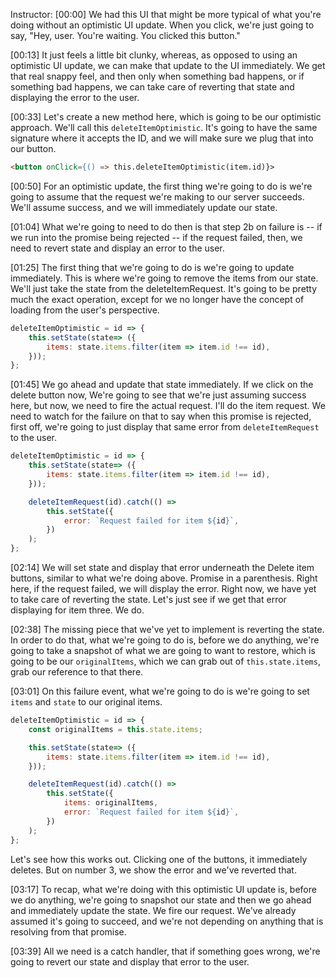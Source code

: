 Instructor: [00:00] We had this UI that might be more typical of what you're doing without an optimistic UI update. When you click, we're just going to say, "Hey, user. You're waiting. You clicked this button."

[00:13] It just feels a little bit clunky, whereas, as opposed to using an optimistic UI update, we can make that update to the UI immediately. We get that real snappy feel, and then only when something bad happens, or if something bad happens, we can take care of reverting that state and displaying the error to the user.

[00:33] Let's create a new method here, which is going to be our optimistic approach. We'll call this `deleteItemOptimistic`. It's going to have the same signature where it accepts the ID, and we will make sure we plug that into our button.

```html
<button onClick={() => this.deleteItemOptimistic(item.id)}>
```

[00:50] For an optimistic update, the first thing we're going to do is we're going to assume that the request we're making to our server succeeds. We'll assume success, and we will immediately update our state.

[01:04] What we're going to need to do then is that step 2b on failure is -- if we run into the promise being rejected -- if the request failed, then, we need to revert state and display an error to the user.

[01:25] The first thing that we're going to do is we're going to update immediately. This is where we're going to remove the items from our state. We'll just take the state from the deleteItemRequest. It's going to be pretty much the exact operation, except for we no longer have the concept of loading from the user's perspective.

```javascript
deleteItemOptimistic = id => {
    this.setState(state=> ({
        items: state.items.filter(item => item.id !== id),
    }));
};
```

[01:45] We go ahead and update that state immediately. If we click on the delete button now, We're going to see that we're just assuming success here, but now, we need to fire the actual request. I'll do the item request. We need to watch for the failure on that to say when this promise is rejected, first off, we're going to just display that same error from `deleteItemRequest` to the user.

```javascript
deleteItemOptimistic = id => {
    this.setState(state=> ({
        items: state.items.filter(item => item.id !== id),
    }));

    deleteItemRequest(id).catch(() => 
        this.setState({
            error: `Request failed for item ${id}`,
        })
    );
};
```

[02:14] We will set state and display that error underneath the Delete item buttons, similar to what we're doing above. Promise in a parenthesis. Right here, if the request failed, we will display the error. Right now, we have yet to take care of reverting the state. Let's just see if we get that error displaying for item three. We do.

[02:38] The missing piece that we've yet to implement is reverting the state. In order to do that, what we're going to do is, before we do anything, we're going to take a snapshot of what we are going to want to restore, which is going to be our `originalItems`, which we can grab out of `this.state.items`, grab our reference to that there.

[03:01] On this failure event, what we're going to do is we're going to set `items` and `state` to our original items. 

```javascript
deleteItemOptimistic = id => {
    const originalItems = this.state.items;

    this.setState(state=> ({
        items: state.items.filter(item => item.id !== id),
    }));

    deleteItemRequest(id).catch(() => 
        this.setState({
            items: originalItems, 
            error: `Request failed for item ${id}`,
        })
    );
};
```

Let's see how this works out. Clicking one of the buttons, it immediately deletes. But on number 3, we show the error and we've reverted that.

[03:17] To recap, what we're doing with this optimistic UI update is, before we do anything, we're going to snapshot our state and then we go ahead and immediately update the state. We fire our request. We've already assumed it's going to succeed, and we're not depending on anything that is resolving from that promise.

[03:39] All we need is a catch handler, that if something goes wrong, we're going to revert our state and display that error to the user.